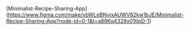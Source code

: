 [Minimalist-Recipe-Sharing-App] (https://www.figma.com/make/vbWLeBNvjxAUWV82kw1bJE/Minimalist-Recipe-Sharing-App?node-id=0-1&t=a88Kq4328x01tlpD-1)
